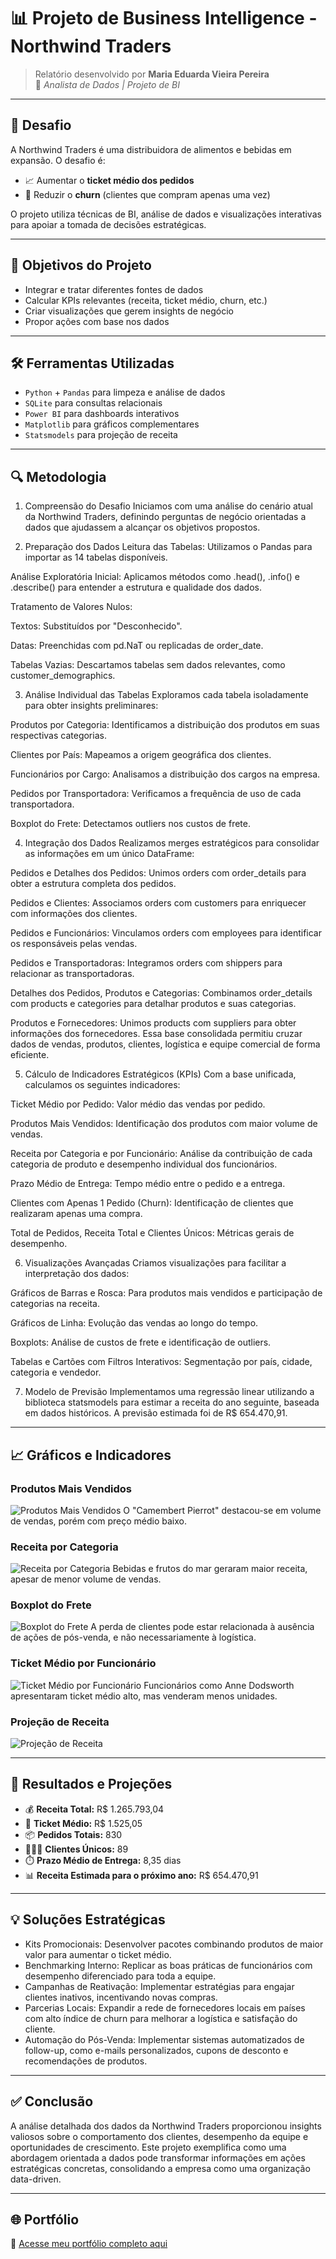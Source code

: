 
# 📊 Projeto de Business Intelligence - Northwind Traders

> Relatório desenvolvido por **Maria Eduarda Vieira Pereira**  
> 💼 *Analista de Dados | Projeto de BI*

---

## 🧠 Desafio

A Northwind Traders é uma distribuidora de alimentos e bebidas em expansão. O desafio é:
- 📈 Aumentar o **ticket médio dos pedidos**
- 🔄 Reduzir o **churn** (clientes que compram apenas uma vez)

O projeto utiliza técnicas de BI, análise de dados e visualizações interativas para apoiar a tomada de decisões estratégicas.

---

## 🎯 Objetivos do Projeto

- Integrar e tratar diferentes fontes de dados
- Calcular KPIs relevantes (receita, ticket médio, churn, etc.)
- Criar visualizações que gerem insights de negócio
- Propor ações com base nos dados

---

## 🛠️ Ferramentas Utilizadas

- `Python` + `Pandas` para limpeza e análise de dados
- `SQLite` para consultas relacionais
- `Power BI` para dashboards interativos
- `Matplotlib` para gráficos complementares
- `Statsmodels` para projeção de receita

---

## 🔍 Metodologia

1. Compreensão do Desafio
Iniciamos com uma análise do cenário atual da Northwind Traders, definindo perguntas de negócio orientadas a dados que ajudassem a alcançar os objetivos propostos.

2. Preparação dos Dados
Leitura das Tabelas: Utilizamos o Pandas para importar as 14 tabelas disponíveis.

Análise Exploratória Inicial: Aplicamos métodos como .head(), .info() e .describe() para entender a estrutura e qualidade dos dados.

Tratamento de Valores Nulos:

Textos: Substituídos por "Desconhecido".

Datas: Preenchidas com pd.NaT ou replicadas de order_date.

Tabelas Vazias: Descartamos tabelas sem dados relevantes, como customer_demographics.

3. Análise Individual das Tabelas
Exploramos cada tabela isoladamente para obter insights preliminares:

Produtos por Categoria: Identificamos a distribuição dos produtos em suas respectivas categorias.

Clientes por País: Mapeamos a origem geográfica dos clientes.

Funcionários por Cargo: Analisamos a distribuição dos cargos na empresa.

Pedidos por Transportadora: Verificamos a frequência de uso de cada transportadora.

Boxplot do Frete: Detectamos outliers nos custos de frete.

4. Integração dos Dados
Realizamos merges estratégicos para consolidar as informações em um único DataFrame:

Pedidos e Detalhes dos Pedidos: Unimos orders com order_details para obter a estrutura completa dos pedidos.

Pedidos e Clientes: Associamos orders com customers para enriquecer com informações dos clientes.

Pedidos e Funcionários: Vinculamos orders com employees para identificar os responsáveis pelas vendas.

Pedidos e Transportadoras: Integramos orders com shippers para relacionar as transportadoras.

Detalhes dos Pedidos, Produtos e Categorias: Combinamos order_details com products e categories para detalhar produtos e suas categorias.

Produtos e Fornecedores: Unimos products com suppliers para obter informações dos fornecedores.
Essa base consolidada permitiu cruzar dados de vendas, produtos, clientes, logística e equipe comercial de forma eficiente.

5. Cálculo de Indicadores Estratégicos (KPIs)
Com a base unificada, calculamos os seguintes indicadores:

Ticket Médio por Pedido: Valor médio das vendas por pedido.

Produtos Mais Vendidos: Identificação dos produtos com maior volume de vendas.

Receita por Categoria e por Funcionário: Análise da contribuição de cada categoria de produto e desempenho individual dos funcionários.

Prazo Médio de Entrega: Tempo médio entre o pedido e a entrega.

Clientes com Apenas 1 Pedido (Churn): Identificação de clientes que realizaram apenas uma compra.

Total de Pedidos, Receita Total e Clientes Únicos: Métricas gerais de desempenho.

6. Visualizações Avançadas
Criamos visualizações para facilitar a interpretação dos dados:

Gráficos de Barras e Rosca: Para produtos mais vendidos e participação de categorias na receita.

Gráficos de Linha: Evolução das vendas ao longo do tempo.

Boxplots: Análise de custos de frete e identificação de outliers.

Tabelas e Cartões com Filtros Interativos: Segmentação por país, cidade, categoria e vendedor.

7. Modelo de Previsão
Implementamos uma regressão linear utilizando a biblioteca statsmodels para estimar a receita do ano seguinte, baseada em dados históricos. A previsão estimada foi de R$ 654.470,91.

---

## 📈 Gráficos e Indicadores

### Produtos Mais Vendidos
![Produtos Mais Vendidos](./produtos_mais_vendidos.png)
O "Camembert Pierrot" destacou-se em volume de vendas, porém com preço médio baixo.

### Receita por Categoria
![Receita por Categoria](./categorias_receita.png)
Bebidas e frutos do mar geraram maior receita, apesar de menor volume de vendas.

### Boxplot do Frete
![Boxplot do Frete](./boxplot_frete.png)
A perda de clientes pode estar relacionada à ausência de ações de pós-venda, e não necessariamente à logística.

### Ticket Médio por Funcionário
![Ticket Médio por Funcionário](./ticket_medio_funcionario.png)
Funcionários como Anne Dodsworth apresentaram ticket médio alto, mas venderam menos unidades.

### Projeção de Receita
![Projeção de Receita](./projecao_receita.png)


---

## 📌 Resultados e Projeções

- 💰 **Receita Total:** R$ 1.265.793,04  
- 🎯 **Ticket Médio:** R$ 1.525,05  
- 📦 **Pedidos Totais:** 830  
- 🧑‍🤝‍🧑 **Clientes Únicos:** 89  
- ⏱️ **Prazo Médio de Entrega:** 8,35 dias  
- 📊 **Receita Estimada para o próximo ano:** R$ 654.470,91

---

## 💡 Soluções Estratégicas

- Kits Promocionais: Desenvolver pacotes combinando produtos de maior valor para aumentar o ticket médio.
- Benchmarking Interno: Replicar as boas práticas de funcionários com desempenho diferenciado para toda a equipe.
- Campanhas de Reativação: Implementar estratégias para engajar clientes inativos, incentivando novas compras.
- Parcerias Locais: Expandir a rede de fornecedores locais em países com alto índice de churn para melhorar a logística e satisfação do cliente.
- Automação do Pós-Venda: Implementar sistemas automatizados de follow-up, como e-mails personalizados, cupons de desconto e recomendações de produtos.

---

## ✅ Conclusão

A análise detalhada dos dados da Northwind Traders proporcionou insights valiosos sobre o comportamento dos clientes, desempenho da equipe e oportunidades de crescimento. Este projeto exemplifica como uma abordagem orientada a dados pode transformar informações em ações estratégicas concretas, consolidando a empresa como uma organização data-driven.

---

## 🌐 Portfólio

🔗 [Acesse meu portfólio completo aqui](https://eduardavieiraper.github.io/mariaeduardav-portfolio/)
